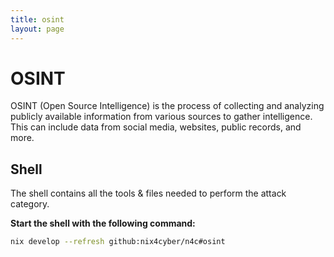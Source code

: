 ```yaml
---
title: osint
layout: page
---
```


# OSINT

OSINT (Open Source Intelligence) is the process of collecting and analyzing publicly available information from various sources to gather intelligence. This can include data from social media, websites, public records, and more.

## Shell

The shell contains all the tools & files needed to perform the attack category.

**Start the shell with the following command:**

```bash
nix develop --refresh github:nix4cyber/n4c#osint
```

